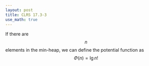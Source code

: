 ```yaml
---
layout: post
title: CLRS 17.3-3
use_math: true
---
```

If there are $$n$$ elements in the min-heap, we can define the potential function as $$ \Phi(n) = \lg n!  $$
